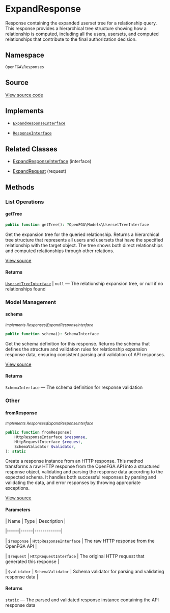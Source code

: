 # ExpandResponse

Response containing the expanded userset tree for a relationship query. This response provides a hierarchical tree structure showing how a relationship is computed, including all the users, usersets, and computed relationships that contribute to the final authorization decision.

## Namespace

`OpenFGA\Responses`

## Source

[View source code](https://github.com/evansims/openfga-php/blob/main/src/Responses/ExpandResponse.php)

## Implements

* [`ExpandResponseInterface`](ExpandResponseInterface.md)

* [`ResponseInterface`](ResponseInterface.md)

## Related Classes

* [ExpandResponseInterface](Responses/ExpandResponseInterface.md) (interface)

* [ExpandRequest](Requests/ExpandRequest.md) (request)

## Methods

### List Operations

#### getTree

```php
public function getTree(): ?OpenFGA\Models\UsersetTreeInterface

```

Get the expansion tree for the queried relationship. Returns a hierarchical tree structure that represents all users and usersets that have the specified relationship with the target object. The tree shows both direct relationships and computed relationships through other relations.

[View source](https://github.com/evansims/openfga-php/blob/main/src/Responses/ExpandResponse.php#L107)

#### Returns

[`UsersetTreeInterface`](Models/UsersetTreeInterface.md) &#124; `null` — The relationship expansion tree, or null if no relationships found

### Model Management

#### schema

*<small>Implements Responses\ExpandResponseInterface</small>*

```php
public function schema(): SchemaInterface

```

Get the schema definition for this response. Returns the schema that defines the structure and validation rules for relationship expansion response data, ensuring consistent parsing and validation of API responses.

[View source](https://github.com/evansims/openfga-php/blob/main/src/Responses/ExpandResponseInterface.php#L34)

#### Returns

`SchemaInterface` — The schema definition for response validation

### Other

#### fromResponse

*<small>Implements Responses\ExpandResponseInterface</small>*

```php
public function fromResponse(
    HttpResponseInterface $response,
    HttpRequestInterface $request,
    SchemaValidator $validator,
): static

```

Create a response instance from an HTTP response. This method transforms a raw HTTP response from the OpenFGA API into a structured response object, validating and parsing the response data according to the expected schema. It handles both successful responses by parsing and validating the data, and error responses by throwing appropriate exceptions.

[View source](https://github.com/evansims/openfga-php/blob/main/src/Responses/ResponseInterface.php#L44)

#### Parameters

| Name | Type | Description |

|------|------|-------------|

| `$response` | `HttpResponseInterface` | The raw HTTP response from the OpenFGA API |

| `$request` | `HttpRequestInterface` | The original HTTP request that generated this response |

| `$validator` | `SchemaValidator` | Schema validator for parsing and validating response data |

#### Returns

`static` — The parsed and validated response instance containing the API response data
